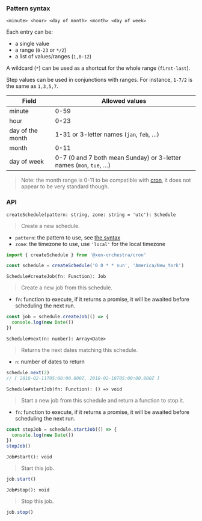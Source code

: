 ### Pattern syntax

```
<minute> <hour> <day of month> <month> <day of week>
```

Each entry can be:

- a single value
- a range (`0-23` or `*/2`)
- a list of values/ranges (`1,8-12`)

A wildcard (`*`) can be used as a shortcut for the whole range
(`first-last`).

Step values can be used in conjunctions with ranges. For instance,
`1-7/2` is the same as `1,3,5,7`.

| Field            | Allowed values                                                     |
| ---------------- | ------------------------------------------------------------------ |
| minute           | 0-59                                                               |
| hour             | 0-23                                                               |
| day of the month | 1-31 or 3-letter names (`jan`, `feb`, …)                           |
| month            | 0-11                                                               |
| day of week      | 0-7 (0 and 7 both mean Sunday) or 3-letter names (`mon`, `tue`, …) |

> Note: the month range is 0-11 to be compatible with
> [cron](https://github.com/kelektiv/node-cron), it does not appear to
> be very standard though.

### API

`createSchedule(pattern: string, zone: string = 'utc'): Schedule`

> Create a new schedule.

- `pattern`: the pattern to use, see [the syntax](#pattern-syntax)
- `zone`: the timezone to use, use `'local'` for the local timezone

```js
import { createSchedule } from '@xen-orchestra/cron'

const schedule = createSchedule('0 0 * * sun', 'America/New_York')
```

`Schedule#createJob(fn: Function): Job`

> Create a new job from this schedule.

- `fn`: function to execute, if it returns a promise, it will be
  awaited before scheduling the next run.

```js
const job = schedule.createJob(() => {
  console.log(new Date())
})
```

`Schedule#next(n: number): Array<Date>`

> Returns the next dates matching this schedule.

- `n`: number of dates to return

```js
schedule.next(2)
// [ 2018-02-11T05:00:00.000Z, 2018-02-18T05:00:00.000Z ]
```

`Schedule#startJob(fn: Function): () => void`

> Start a new job from this schedule and return a function to stop it.

- `fn`: function to execute, if it returns a promise, it will be
  awaited before scheduling the next run.

```js
const stopJob = schedule.startJob(() => {
  console.log(new Date())
})
stopJob()
```

`Job#start(): void`

> Start this job.

```js
job.start()
```

`Job#stop(): void`

> Stop this job.

```js
job.stop()
```
